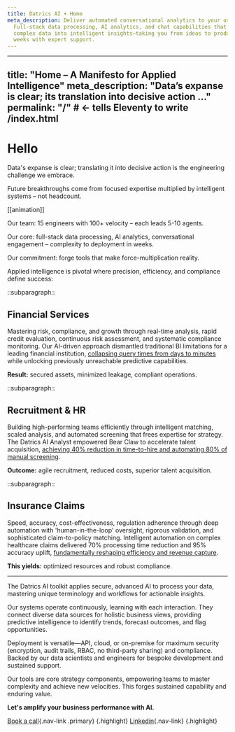 ```yaml
---
title: Datrics AI ∙ Home
meta_description: Deliver automated conversational analytics to your users.
  Full-stack data processing, AI analytics, and chat capabilities that transform
  complex data into intelligent insights—taking you from ideas to production in
  weeks with expert support.
---
```


---
title: "Home – A Manifesto for Applied Intelligence"
meta_description: "Data’s expanse is clear; its translation into decisive action …"
permalink: "/"          # ← tells Eleventy to write /index.html
---

# Hello

Data's expanse is clear; translating it into decisive action is the engineering challenge we embrace.

Future breakthroughs come from focused expertise multiplied by intelligent systems – not headcount.

[[animation]]

Our team: 15 engineers with 100+ velocity – each leads 5-10 agents.

Our core: full-stack data processing, AI analytics, conversational engagement – complexity to deployment in weeks.

Our commitment: forge tools that make force-multiplication reality.

Applied intelligence is pivotal where precision, efficiency, and compliance define success:

::subparagraph::
## Financial Services

Mastering risk, compliance, and growth through real-time analysis, rapid credit evaluation, continuous risk assessment, and systematic compliance monitoring. Our AI-driven approach dismantled traditional BI limitations for a leading financial institution, [collapsing query times from days to minutes](https://www.datrics.ai/success-stories/revolutionizing-business-intelligence-in-a-leading-financial-institution-through-ai-driven-insights) while unlocking previously unreachable predictive capabilities.

**Result:** secured assets, minimized leakage, compliant operations.

::subparagraph::
## Recruitment & HR

Building high-performing teams efficiently through intelligent matching, scaled analysis, and automated screening that frees expertise for strategy. The Datrics AI Analyst empowered Bear Claw to accelerate talent acquisition, [achieving 40% reduction in time-to-hire and automating 80% of manual screening](https://www.datrics.ai/success-stories/faster-hiring-better-matches-datrics-ai-analyst-boosts-bear-claws-recruitment-process).

**Outcome:** agile recruitment, reduced costs, superior talent acquisition.

::subparagraph::
## Insurance Claims

Speed, accuracy, cost-effectiveness, regulation adherence through deep automation with 'human-in-the-loop' oversight, rigorous validation, and sophisticated claim-to-policy matching. Intelligent automation on complex healthcare claims delivered 70% processing time reduction and 95% accuracy uplift, [fundamentally reshaping efficiency and revenue capture](https://www.datrics.ai/success-stories/scalable-ai-automation-for-healthcare-claims-coverage-revenue-cycle-operations).

**This yields:** optimized resources and robust compliance.

- - -

The Datrics AI toolkit applies secure, advanced AI to process your data, mastering unique terminology and workflows for actionable insights.

Our systems operate continuously, learning with each interaction. They connect diverse data sources for holistic business views, providing predictive intelligence to identify trends, forecast outcomes, and flag opportunities.

Deployment is versatile—API, cloud, or on-premise for maximum security (encryption, audit trails, RBAC, no third-party sharing) and compliance. Backed by our data scientists and engineers for bespoke development and sustained support.

Our tools are core strategy components, empowering teams to master complexity and achieve new velocities. This forges sustained capability and enduring value.

**Let's amplify your business performance with AI.**

[Book a call](https://www.datrics.ai/contact-us){.nav-link .primary} {.highlight} [Linkedin](https://www.datrics.ai/contact-us){.nav-link} {.highlight}

